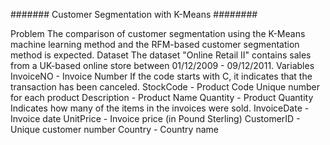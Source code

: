 ####### Customer Segmentation with K-Means ########

Problem
The comparison of customer segmentation using the K-Means machine learning method and the RFM-based customer segmentation method is expected.
Dataset
The dataset "Online Retail II" contains sales from a UK-based online store between 01/12/2009 - 09/12/2011.
Variables
InvoiceNO - Invoice Number
If the code starts with C, it indicates that the transaction has been canceled.
StockCode - Product Code
Unique number for each product
Description - Product Name
Quantity - Product Quantity
Indicates how many of the items in the invoices were sold.
InvoiceDate - Invoice date
UnitPrice - Invoice price (in Pound Sterling)
CustomerID - Unique customer number
Country - Country name
